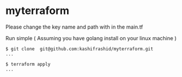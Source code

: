 # myterraform

Please change the key name and path with in the main.tf

Run simple  ( Assuming you have golang install on your linux machine )

```
$ git clone  git@github.com:kashifrashid/myterraform.git
...

$ terraform apply
...
```
